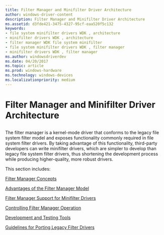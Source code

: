 ```yaml
---
title: Filter Manager and Minifilter Driver Architecture
author: windows-driver-content
description: Filter Manager and Minifilter Driver Architecture
ms.assetid: d3fde421-3475-4327-95cf-eaa520f5c132
keywords:
- file system minifilter drivers WDK , architecture
- minifilter drivers WDK , architecture
- filter manager WDK file system minifilter
- file system minifilter drivers WDK , filter manager
- minifilter drivers WDK , filter manager
ms.author: windowsdriverdev
ms.date: 04/20/2017
ms.topic: article
ms.prod: windows-hardware
ms.technology: windows-devices
ms.localizationpriority: medium
---
```


# Filter Manager and Minifilter Driver Architecture


## <span id="ddk_writing_a_driverentry_routine_for_a_minifilter_driver_if"></span><span id="DDK_WRITING_A_DRIVERENTRY_ROUTINE_FOR_A_MINIFILTER_DRIVER_IF"></span>


The filter manager is a kernel-mode driver that conforms to the legacy file system filter model and exposes functionality commonly required in file system filter drivers. By taking advantage of this functionality, third-party developers can write minifilter drivers, which are simpler to develop than legacy file system filter drivers, thus shortening the development process while producing higher-quality, more robust drivers.

This section includes:

[Filter Manager Concepts](filter-manager-concepts.md)

[Advantages of the Filter Manager Model](advantages-of-the-filter-manager-model.md)

[Filter Manager Support for Minifilter Drivers](filter-manager-support-for-minifilter-drivers.md)

[Controlling Filter Manager Operation](controlling-filter-manager-operation.md)

[Development and Testing Tools](development-and-testing-tools.md)

[Guidelines for Porting Legacy Filter Drivers](guidelines-for-porting-legacy-filter-drivers.md)

 

 


